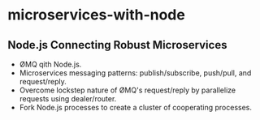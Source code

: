 # microservices-with-node
## Node.js Connecting Robust Microservices

- ØMQ qith Node.js.
- Microservices messaging patterns: publish/subscribe, push/pull, and request/reply.
- Overcome lockstep nature of ØMQ's request/reply by parallelize requests using dealer/router.
- Fork Node.js processes to create a cluster of cooperating processes.
